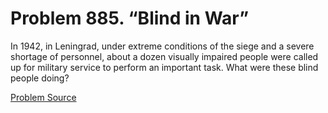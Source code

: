 # Problem 885. “Blind in War”

In 1942, in Leningrad, under extreme conditions of the siege and a severe shortage of personnel, about a dozen visually impaired people were called up for military service to perform an important task. What were these blind people doing?

[Problem Source](https://www.trizland.ru/tasks/5441/)